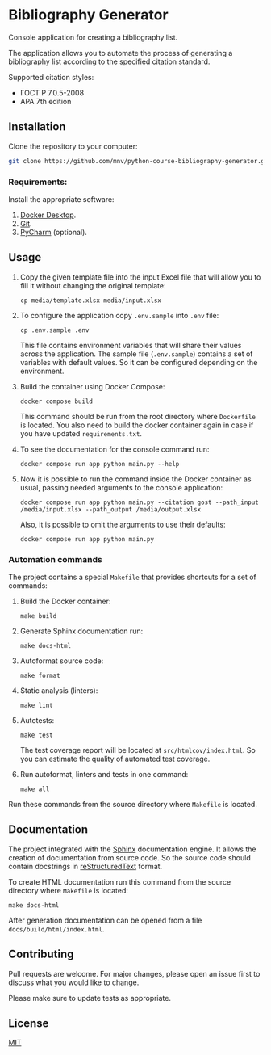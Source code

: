 # Bibliography Generator

Console application for creating a bibliography list.

The application allows you to automate the process of generating a bibliography list according to the specified citation standard.

Supported citation styles:
- ГОСТ Р 7.0.5-2008 
- APA 7th edition

## Installation

Clone the repository to your computer:
```bash
git clone https://github.com/mnv/python-course-bibliography-generator.git
```

### Requirements:

Install the appropriate software:

1. [Docker Desktop](https://www.docker.com).
2. [Git](https://github.com/git-guides/install-git).
3. [PyCharm](https://www.jetbrains.com/ru-ru/pycharm/download) (optional).

## Usage

1. Copy the given template file into the input Excel file that will allow you
to fill it without changing the original template:
    ```shell
    cp media/template.xlsx media/input.xlsx
    ```
   
2. To configure the application copy `.env.sample` into `.env` file:
    ```shell
    cp .env.sample .env
    ```
   
    This file contains environment variables that will share their values across the application.
    The sample file (`.env.sample`) contains a set of variables with default values. 
    So it can be configured depending on the environment.

3. Build the container using Docker Compose:
    ```shell
    docker compose build
    ```
    This command should be run from the root directory where `Dockerfile` is located.
    You also need to build the docker container again in case if you have updated `requirements.txt`.

4. To see the documentation for the console command run:
    ```shell
    docker compose run app python main.py --help
    ```
   
5. Now it is possible to run the command inside the Docker container 
    as usual, passing needed arguments to the console application:
    ```shell
    docker compose run app python main.py --citation gost --path_input /media/input.xlsx --path_output /media/output.xlsx
    ```
   
   Also, it is possible to omit the arguments to use their defaults:
    ```shell
    docker compose run app python main.py
    ```

### Automation commands

The project contains a special `Makefile` that provides shortcuts for a set of commands:
1. Build the Docker container:
    ```shell
    make build
    ```

2. Generate Sphinx documentation run:
    ```shell
    make docs-html
    ```

3. Autoformat source code:
    ```shell
    make format
    ```

4. Static analysis (linters):
    ```shell
    make lint
    ```

5. Autotests:
    ```shell
    make test
    ```

    The test coverage report will be located at `src/htmlcov/index.html`. 
    So you can estimate the quality of automated test coverage.

6. Run autoformat, linters and tests in one command:
    ```shell
    make all
    ```

Run these commands from the source directory where `Makefile` is located.

## Documentation

The project integrated with the [Sphinx](https://www.sphinx-doc.org/en/master/) documentation engine. 
It allows the creation of documentation from source code. 
So the source code should contain docstrings in [reStructuredText](https://docutils.sourceforge.io/rst.html) format.

To create HTML documentation run this command from the source directory where `Makefile` is located:
```shell
make docs-html
```

After generation documentation can be opened from a file `docs/build/html/index.html`.

## Contributing
Pull requests are welcome. For major changes, please open an issue first to discuss what you would like to change.

Please make sure to update tests as appropriate.

## License
[MIT](https://choosealicense.com/licenses/mit/)
